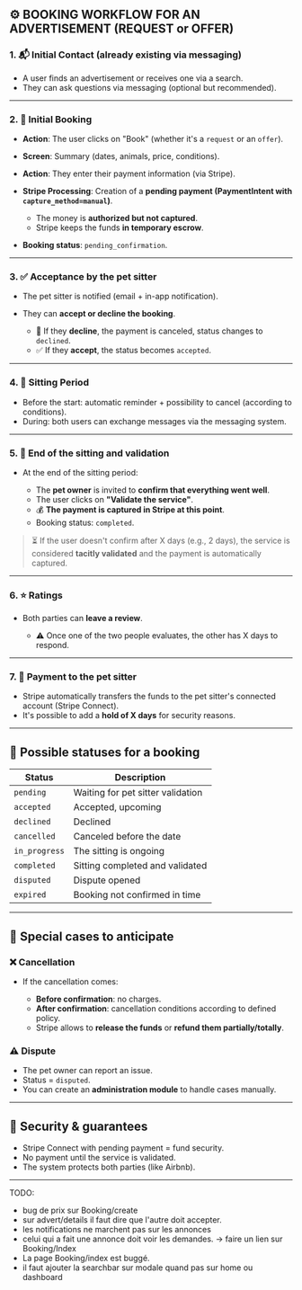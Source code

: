 ## ⚙️ BOOKING WORKFLOW FOR AN ADVERTISEMENT (REQUEST or OFFER)

### 1. 📬 Initial Contact (already existing via messaging)

* A user finds an advertisement or receives one via a search.
* They can ask questions via messaging (optional but recommended).

---

### 2. 📝 Initial Booking

* **Action**: The user clicks on "Book" (whether it's a `request` or an `offer`).
* **Screen**: Summary (dates, animals, price, conditions).
* **Action**: They enter their payment information (via Stripe).
* **Stripe Processing**: Creation of a **pending payment (PaymentIntent with `capture_method=manual`)**.

    * The money is **authorized but not captured**.
    * Stripe keeps the funds **in temporary escrow**.
* **Booking status**: `pending_confirmation`.

---

### 3. ✅ Acceptance by the pet sitter

* The pet sitter is notified (email + in-app notification).
* They can **accept or decline the booking**.

    * 🔁 If they **decline**, the payment is canceled, status changes to `declined`.
    * ✅ If they **accept**, the status becomes `accepted`.

---

### 4. 📆 Sitting Period

* Before the start: automatic reminder + possibility to cancel (according to conditions).
* During: both users can exchange messages via the messaging system.

---

### 5. 🧾 End of the sitting and validation

* At the end of the sitting period:

    * The **pet owner** is invited to **confirm that everything went well**.
    * The user clicks on **"Validate the service"**.
    * 💰 **The payment is captured in Stripe at this point**.
    * Booking status: `completed`.

> ⏳ If the user doesn't confirm after X days (e.g., 2 days), the service is considered **tacitly validated** and the payment is automatically captured.

---

### 6. ⭐ Ratings

* Both parties can **leave a review**.

    * ⚠️ Once one of the two people evaluates, the other has X days to respond.

---

### 7. 💸 Payment to the pet sitter

* Stripe automatically transfers the funds to the pet sitter's connected account (Stripe Connect).
* It's possible to add a **hold of X days** for security reasons.

---

## 🧩 Possible statuses for a booking

| Status    | Description                            |
| --------- | -------------------------------------- |
| `pending` | Waiting for pet sitter validation      |
| `accepted` | Accepted, upcoming                     |
| `declined` | Declined                               |
| `cancelled` | Canceled before the date               |
| `in_progress` | The sitting is ongoing                 |
| `completed` | Sitting completed and validated        |
| `disputed` | Dispute opened                         |
| `expired` | Booking not confirmed in time          |

---

## 📌 Special cases to anticipate

### ❌ Cancellation

* If the cancellation comes:

    * **Before confirmation**: no charges.
    * **After confirmation**: cancellation conditions according to defined policy.
    * Stripe allows to **release the funds** or **refund them partially/totally**.

### ⚠️ Dispute

* The pet owner can report an issue.
* Status = `disputed`.
* You can create an **administration module** to handle cases manually.

---

## 🔐 Security & guarantees

* Stripe Connect with pending payment = fund security.
* No payment until the service is validated.
* The system protects both parties (like Airbnb).

---
TODO: 
- bug de prix sur Booking/create
- sur advert/details il faut dire que l'autre doit accepter.
- les notifications ne marchent pas sur les annonces 
- celui qui a fait une annonce doit voir les demandes. -> faire un lien sur Booking/Index
- La page Booking/index est buggé.
- il faut ajouter la searchbar sur modale quand pas sur home ou dashboard